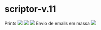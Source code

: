 # scriptor-v.11
Prints
<img src="https://i.imgur.com/G59pxcU.png" />
<img src="https://i.imgur.com/Et6PYob.png" />
<img src="https://i.imgur.com/KG0bIg4.png" />
Envio de emails em massa
<img src="https://i.imgur.com/AcYcW0v.png" />
